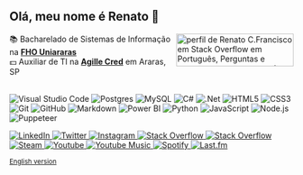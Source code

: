 ## Olá, meu nome é Renato 👋

<a href="https://pt.stackoverflow.com/users/178890/renato-c-francisco"><img align="right" src="https://pt.stackoverflow.com/users/flair/178890.png?theme=dark" width="208" height="58" alt="perfil de Renato C.Francisco em Stack Overflow em Portugu&#234;s, Perguntas e respostas para programadores profissionais e entusiastas" title="perfil de Renato C.Francisco em Stack Overflow em Portugu&#234;s, Perguntas e respostas para programadores profissionais e entusiastas"></a>

:books: Bacharelado de Sistemas de Informação na [**FHO Uniararas**](http://www.uniararas.br/) <br>
:dollar: Auxiliar de TI na [**Agille Cred**](https://agillecred.com.br/) em Araras, SP <br><br>

<img alt="Visual Studio Code" src="https://img.shields.io/badge/Visual Studio Code-0078d7.svg?style=flat&logo=visual-studio-code&logoColor=white"/> <img alt="Postgres" src ="https://img.shields.io/badge/PostgreSQL-%23316192.svg?style=flat&logo=postgresql&logoColor=white"/>
<img alt="MySQL" src="https://img.shields.io/badge/MySQL-%2300f.svg?style=flat&logo=mysql&logoColor=white"/>
<img alt="C#" src="https://img.shields.io/badge/C%23-%23239120.svg?style=flat&logo=c-sharp&logoColor=white"/>
<img alt=".Net" src="https://img.shields.io/badge/.NET-5C2D91?style=flat&logo=.net&logoColor=white"/>
<img alt="HTML5" src="https://img.shields.io/badge/HTML5-%23E34F26.svg?style=flat&logo=html5&logoColor=white"/>
<img alt="CSS3" src="https://img.shields.io/badge/CSS3-%231572B6.svg?style=flat&logo=css3&logoColor=white"/>
<img alt="Git" src="https://img.shields.io/badge/Git-%23F05033.svg?style=flat&logo=git&logoColor=white"/>
<img alt="GitHub" src="https://img.shields.io/badge/Github-%23121011.svg?style=flat&logo=github&logoColor=white"/>
<img alt="Markdown" src="https://img.shields.io/badge/Markdown-%23000000.svg?style=flat&logo=markdown&logoColor=white"/>
<img alt="Power BI" src="https://img.shields.io/badge/PowerBI-F2C811?style=flat&logo=Power%20BI&logoColor=white"/> 
<img alt="Python" src="https://img.shields.io/badge/Python-3670A0?style=flat&logo=python&logoColor=ffdd54"/>
<img alt="JavaScript" src="https://img.shields.io/badge/JavaScript-%23323330.svg?style=flat&logo=javascript&logoColor=%23F7DF1E"/>
<img alt="Node.js" src="https://img.shields.io/badge/Node.js-6DA55F?style=flat&logo=node.js&logoColor=white"/>
<img alt="Puppeteer" src="https://img.shields.io/badge/Puppeteer-40B5A4?style=flat&logo=Puppeteer&logoColor=white"/>

<a href="https://www.linkedin.com/in/renatocfrancisco/">
   <img alt="LinkedIn" src="https://img.shields.io/badge/Linkedin-%230077B5.svg?style=flat&logo=linkedin&logoColor=white"/>
</a><a href="https://www.twitter.com/renatocfrancisc">
  <img alt="Twitter" src="https://img.shields.io/badge/Twitter-%231DA1F2.svg?style=flat&logo=Twitter&logoColor=white"/>
</a>
<a href="https://instagram.com/renatocrepisky">
  <img alt="Instagram" src="https://img.shields.io/badge/Instagram-E4405F?style=flat&logo=instagram&logoColor=white"/>
</a>
<a href="https://pt.stackoverflow.com/users/178890/renato-c-francisco">
  <img alt="Stack Overflow" src="https://img.shields.io/badge/-Stackoverflow-1fa308?style=flat&logo=stack-overflow&logoColor=white"/>
</a>
<a href="https://stackoverflow.com/users/12208182/renato-c-francisco">
  <img alt="Stack Overflow" src="https://img.shields.io/badge/-Stackoverflow-FE7A16?style=flat&logo=stack-overflow&logoColor=white"/>
</a>
<a href="https://steamcommunity.com/id/renatocf/">
  <img alt="Steam" src="https://img.shields.io/badge/Steam-%23000000.svg?style=flat&logo=steam&logoColor=white"/>
</a>
<a href="https://youtube.com/channel/UC1x-jNGxQytvdzN4_prewZA">
  <img alt="Youtube" src="https://img.shields.io/badge/YouTube-%23FF0000.svg?style=flat&logo=YouTube&logoColor=white"/>
</a>
<a href="https://music.youtube.com/channel/UC1x-jNGxQytvdzN4_prewZA?feature=share">
  <img alt="Youtube Music" src="https://img.shields.io/badge/YouTube_Music-FF0000?style=flat&logo=youtube-music&logoColor=white"/>
</a>
<a href="https://open.spotify.com/user/fdbenaz90kby4kgxhrbo7ucrh">
  <img alt="Spotify" src="https://img.shields.io/badge/Spotify-1ed760?style=flat&logo=spotify&logoColor=white"/>
</a>
<a href="https://www.last.fm/pt/user/renatocfrancisc">
  <img alt="Last.fm" src="https://img.shields.io/badge/last.fm-D51007?style=flat&logo=last.fm&logoColor=white"/>
</a>

<sub>[English version](https://github.com/renatocfrancisco/renatocfrancisco/blob/master/README-en.md)</sub>
